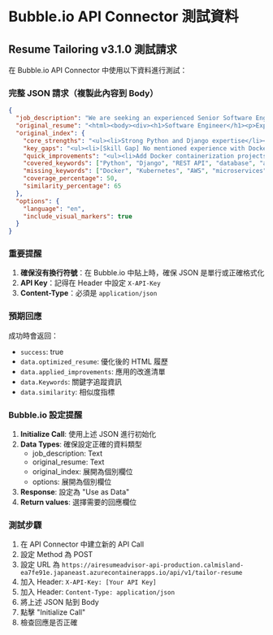 # Bubble.io API Connector 測試資料

## Resume Tailoring v3.1.0 測試請求

在 Bubble.io API Connector 中使用以下資料進行測試：

### 完整 JSON 請求（複製此內容到 Body）

```json
{
  "job_description": "We are seeking an experienced Senior Software Engineer to join our innovative team. The ideal candidate will have strong expertise in Python, Django, and cloud technologies. You will be responsible for designing scalable microservices, implementing RESTful APIs, and optimizing database performance. Experience with Docker, Kubernetes, and AWS is essential. The role involves collaborating with cross-functional teams, mentoring junior developers, and contributing to architectural decisions. Strong problem-solving skills and experience with agile methodologies are required. This is an excellent opportunity for a passionate engineer looking to make a significant impact in a fast-growing technology company.",
  "original_resume": "<html><body><div><h1>Software Engineer</h1><p>Experienced Python developer with 5 years of experience in building web applications. Proficient in Django framework and REST API development. Strong background in database design and optimization. Familiar with agile development methodologies and version control systems. Excellent problem-solving abilities and team collaboration skills. Previous experience includes developing e-commerce platforms and data analytics tools.</p></div></body></html>",
  "original_index": {
    "core_strengths": "<ul><li>Strong Python and Django expertise</li><li>5 years of web development experience</li><li>Database optimization skills</li></ul>",
    "key_gaps": "<ul><li>[Skill Gap] No mentioned experience with Docker or containerization</li><li>[Skill Gap] Missing AWS cloud platform experience</li><li>[Skill Gap] No Kubernetes orchestration experience</li></ul>",
    "quick_improvements": "<ul><li>Add Docker containerization projects to portfolio</li><li>Highlight any cloud deployment experience</li><li>Include microservices architecture experience if applicable</li></ul>",
    "covered_keywords": ["Python", "Django", "REST API", "database", "agile"],
    "missing_keywords": ["Docker", "Kubernetes", "AWS", "microservices", "cloud"],
    "coverage_percentage": 50,
    "similarity_percentage": 65
  },
  "options": {
    "language": "en",
    "include_visual_markers": true
  }
}
```

### 重要提醒

1. **確保沒有換行符號**：在 Bubble.io 中貼上時，確保 JSON 是單行或正確格式化
2. **API Key**：記得在 Header 中設定 `X-API-Key`
3. **Content-Type**：必須是 `application/json`

### 預期回應

成功時會返回：
- `success`: true
- `data.optimized_resume`: 優化後的 HTML 履歷
- `data.applied_improvements`: 應用的改進清單
- `data.Keywords`: 關鍵字追蹤資訊
- `data.similarity`: 相似度指標

### Bubble.io 設定提醒

1. **Initialize Call**: 使用上述 JSON 進行初始化
2. **Data Types**: 確保設定正確的資料類型
   - job_description: Text
   - original_resume: Text
   - original_index: 展開為個別欄位
   - options: 展開為個別欄位
3. **Response**: 設定為 "Use as Data"
4. **Return values**: 選擇需要的回應欄位

### 測試步驟

1. 在 API Connector 中建立新的 API Call
2. 設定 Method 為 POST
3. 設定 URL 為 `https://airesumeadvisor-api-production.calmisland-ea7fe91e.japaneast.azurecontainerapps.io/api/v1/tailor-resume`
4. 加入 Header: `X-API-Key: [Your API Key]`
5. 加入 Header: `Content-Type: application/json`
6. 將上述 JSON 貼到 Body
7. 點擊 "Initialize Call"
8. 檢查回應是否正確